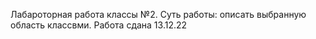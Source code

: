 Лабароторная работа классы №2. Суть работы: описать выбранную область классвми. Работа сдана 13.12.22
